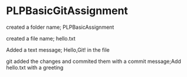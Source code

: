 # PLPBasicGitAssignment
created a folder name; PLPBasicAssignment

created a file name; hello.txt

Added a text message; Hello,Git! in the file

git added the changes and commited them with a commit message;Add hello.txt with a greeting
